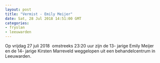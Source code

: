 ```yaml
---
layout: post
title: "Vermist - Emily Meijer"
date: Sat, 28 Jul 2018 14:51:00 GMT
categories: 
- fryslan 
- leeuwarden 
---
```


Op vrijdag 27 juli 2018  omstreeks 23:20 uur zijn de 13- jarige Emily Meijer en de 14- jarige Kirsten Marreveld weggelopen uit een behandelcentrum in Leeuwarden.
